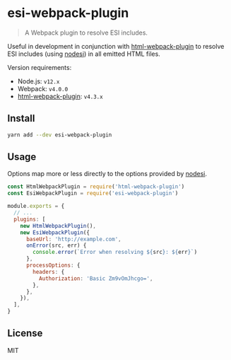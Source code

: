 # esi-webpack-plugin

> A Webpack plugin to resolve ESI includes.

Useful in development in conjunction with [html-webpack-plugin](https://github.com/jantimon/html-webpack-plugin) to resolve ESI includes (using [nodesi](https://github.com/Schibsted-Tech-Polska/nodesi)) in all emitted HTML files.

Version requirements:

- Node.js: `v12.x`
- Webpack: `v4.0.0`
- [html-webpack-plugin](https://github.com/jantimon/html-webpack-plugin): `v4.3.x`

## Install

```sh
yarn add --dev esi-webpack-plugin
```

## Usage

Options map more or less directly to the options provided by
[nodesi](https://github.com/Schibsted-Tech-Polska/nodesi).

```js
const HtmlWebpackPlugin = require('html-webpack-plugin')
const EsiWebpackPlugin = require('esi-webpack-plugin')

module.exports = {
  // ...
  plugins: [
    new HtmlWebpackPlugin(),
    new EsiWebpackPlugin({
      baseUrl: 'http://example.com',
      onError(src, err) {
        console.error(`Error when resolving ${src}: ${err}`)
      },
      processOptions: {
        headers: {
          Authorization: 'Basic Zm9vOmJhcgo=',
        },
      },
    }),
  ],
}
```

## License

MIT
